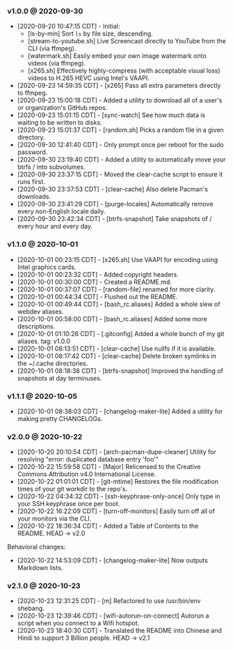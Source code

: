 ### v1.0.0 @ 2020-09-30
* [2020-09-20 10:47:15 CDT] - Initial:
    * [ls-by-min] Sort `ls` by file size, descending.
    * [stream-to-youtube.sh] Live Screencast directly to YouTube from the CLI (via ffmpeg).
    * [watermark.sh] Easily embed your own image watermark onto videos (via ffmpeg).
    * [x265.sh] Effectively highly-compress (with acceptable visual loss) videos to H.265 HEVC using Intel's VAAPI. 
* [2020-09-23 14:59:35 CDT] - [x265] Pass all extra parameters directly to ffmpeg.
* [2020-09-23 15:00:18 CDT] - Added a utility to download all of a user's or organization's GitHub repos.
* [2020-09-23 15:01:15 CDT] - [sync-watch] See how much data is waiting to be written to disks.
* [2020-09-23 15:01:37 CDT] - [random.sh] Picks a random file in a given directory.
* [2020-09-30 12:41:40 CDT] - Only prompt once per reboot for the sudo password.
* [2020-09-30 23:19:40 CDT] - Added a utility to automatically move your btrfs / into subvolumes.
* [2020-09-30 23:37:15 CDT] - Moved the clear-cache script to ensure it runs first.
* [2020-09-30 23:37:53 CDT] - [clear-cache] Also delete Pacman's downloads.
* [2020-09-30 23:41:29 CDT] - [purge-locales] Automatically remove every non-English locale daily.
* [2020-09-30 23:42:34 CDT] - [btrfs-snapshot] Take snapshots of / every hour and every day.

### v1.1.0 @ 2020-10-01
* [2020-10-01 00:23:15 CDT] - [x265.sh] Use VAAPI for encoding using Intel graphics cards.
* [2020-10-01 00:23:32 CDT] - Added copyright headers.
* [2020-10-01 00:30:00 CDT] - Created a README.md.
* [2020-10-01 00:37:07 CDT] - [random-file] renamed for more clarity.
* [2020-10-01 00:44:34 CDT] - Flushed out the README.
* [2020-10-01 00:49:44 CDT] - [bash_rc.aliases] Added a whole slew of webdev aliases.
* [2020-10-01 00:58:00 CDT] - [bash_rc.aliases] Added some more descriptions.
* [2020-10-01 01:10:26 CDT] - [.gitconfig] Added a whole bunch of my git aliases. tag: v1.0.0
* [2020-10-01 08:13:51 CDT] - [clear-cache] Use nullfs if it is available.
* [2020-10-01 08:17:42 CDT] - [clear-cache] Delete broken symlinks in the ~/.cache directories.
* [2020-10-01 08:18:38 CDT] - [btrfs-snapshot] Improved the handling of snapshots at day terminuses.

### v1.1.1 @ 2020-10-05
* [2020-10-01 08:38:03 CDT] - [changelog-maker-lite] Added a utility for making pretty CHANGELOGs.

### v2.0.0 @ 2020-10-22
* [2020-10-20 20:10:54 CDT] - [arch-pacman-dupe-cleaner] Utility for resolving "error: duplicated database entry 'foo'"
* [2020-10-22 15:59:58 CDT] - [Major] Relicensed to the Creative Commons Attribution v4.0 International License.
* [2020-10-22 01:01:01 CDT] - [git-mtime] Restores the file modification times of your git workdir to the repo's.
* [2020-10-22 04:34:32 CDT] - [ssh-keyphrase-only-once] Only type in your SSH keyphrase once per boot.
* [2020-10-22 16:22:09 CDT] - [turn-off-monitors] Easily turn off all of your monitors via the CLI.
* [2020-10-22 18:36:34 CDT] - Added a Table of Contents to the README. HEAD -> v2.0

Behavioral changes:
* [2020-10-22 14:53:09 CDT] - [changelog-maker-lite] Now outputs Markdown lists.

### v2.1.0 @ 2020-10-23
* [2020-10-23 12:31:25 CDT] - [m] Refactored to use /usr/bin/env shebang.
* [2020-10-23 12:39:46 CDT] - [wifi-autorun-on-connect] Autorun a script when you connect to a Wifi hotspot.
* [2020-10-23 18:40:30 CDT] - Translated the README into Chinese and Hindi to support 3 Billion people. HEAD -> v2.1
